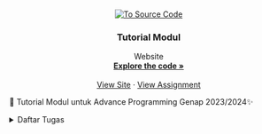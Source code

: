 <a name="readme-top"></a>

<br />
<div align="center">
  <a href="https://github.com/SamuelTanielM/eshop">
    <img src="pictures/logo_hae.png" alt="To Source Code" width="80" height="80">
  </a>

<h3 align="center">Tutorial Modul</h3>

  <p align="center">
    Website
    <br />
    <a href="https://github.com/SamuelTanielM/eshop"><strong>Explore the code »</strong></a>
    <br />
    <br />
    <a href="https://eshop-samuelt-adpro.koyeb.app">View Site</a>
    ·
    <a href="https://scele.cs.ui.ac.id/course/view.php?id=3747">View Assignment</a>
  </p>
</div>


🏪 Tutorial Modul untuk Advance Programming Genap 2023/2024✨
<details>
  <summary>Daftar Tugas</summary>
  <ol>

<hr>
      <details>
      <summary><a href="#tugas-2">Tutorial / Module 1 | ⭐ Coding Standards</a></summary>

<hr>
<hr>
<!-- #TODO:>>>:TODO:>>>:TODO:>>>:TODO:>>>:TODO:>>>:TODO:>>>:TODO:>>>:TODO:>>>:TODO:>>>:TODO:>>>:TODO:>>>:TODO:>>>:TODO:>>>:TODO:>>>:TODO:>>>:TODO:>>>:TODO:>>>:TODO:>>>:TODO:>>>:TODO:>>>:TODO:>>>:TODO:>>>:TODO:>>>:TODO:>>>:TODO:>>>:TODO:>>>:TODO:>>>:TODO:>>>:TODO:>>>:TODO:>>>:TODO:>>>: TABLE OF CONTENTS -->
<h3 align="center">Tutorial / Module 1 | ⭐ Coding Standards</h3>   

<a name="tugas-9"></a>
<details>
<summary>Table of Contents</summary>
<ol>
  <li>
    <a href="#reflection-1-1">Reflection 1</a>
  </li>
  <li>
    <a href="#reflection-1-2">Reflection 2</a>
  </li>

</ol>
</details>



<!-- ABOUT THE PROJECT -->
<a name="reflection-1-1"></a>
## Reflection 1

You already implemented two new features using Spring Boot. Check again your source code and evaluate the coding standards that you have learned in this module. Write clean code principles and secure coding practices that have been applied to your code.  If you find any mistake in your source code, please explain how to improve your code. Please write your reflection inside the repository's README.md file.

(mohon maaf kalau Inggris saya jelek) I've learned that the module for this project provides a good basis for coding practices and clean code principles. Following the module and its style of coding, I've improved in noticing and connecting the relationship between files. Albeit, I still found it pretty inconvenient to create many files and track or change them when there's a problem occurred. Not only that, the IDE is new to me, and it's challenging to get used to since it doesn't have a good display, missing shortcuts, and lag. So I have to just get used to it first, then realize it provides much more than VS Code, it tells where the problems are in different files easily.

Since clean code principles are somewhat dependent on a programmer's preference, I don't think it matches my way of reading the lines from the code. I usually use a highlight extension in VSCode, which highlights the comments and important codes to easily help me read it, making it easy to create long lines of code without getting confused, but since this is a learning opportunity, I'll try my best to suit myself coding using the principles.


<p align="right">(<a href="#readme-top">back to top</a>)</p>

<hr>

<!-- ABOUT THE PROJECT -->
<a name="reflection-1-2"></a>
## Reflection 2

1. After writing the unit test, how do you feel? How many unit tests should be made in a class? How to make sure that our unit tests are enough to verify our program? It would be good if you learned about code coverage. Code coverage is a metric that can help you understand how much of your source is tested. If you have 100% code coverage, does that mean your code has no bugs or errors?

I think the tests are more required in more complex projects. The tests in my program don't differ from testing it manually rendering it useless and less efficient, but I can see that once the project gets more complex, the tests will be very helpful.

To make sure that the unit tests are enough to verify the program is by trying out many different situations that the program is not intended to, therefore, you can easily find bugs and errors. It doesn't mean that code has no bugs or errors if it has 100% code coverage, there are many ways to break the code from what the code can handle. Although, if it's a simple project, maybe it could have no bugs or errors, but there may be errors or bugs that haven't been found or known to cause yet.

2. Suppose that after writing the CreateProductFunctionalTest.java along with the corresponding test case, you were asked to create another functional test suite that verifies the number of items in the product list. You decided to create a new Java class similar to the prior functional test suites with the same setup procedures and instance variables. What do you think about the cleanliness of the code of the new functional test suite? Will the new code reduce the code quality? Identify the potential clean code issues, explain the reasons, and suggest possible improvements to make the code cleaner! Please write your reflection inside the repository's README.md file.

I think it will clutter the test files too much, if you need to create a new file only for several items especially if you keep track of the number of items, creating the program in the same file can be better. For example, after creating the product, add another test if the number of items is increased or not and verify it. Creating the same setup procedures and instance variables for every test in the future could potentially slow down the time it took to test the project.

The cleanliness of the code will probably look good, but navigating the projects with other codes will be hard. The new code wouldn't reduce the code quality, since it has the same setup, perhaps if the setup before is already bad, then it will be bad, but if it's good, then probably not. If we're talking about the test file quality then probably yes, but ultimately not, since it can provide for future tests that can be created or occur with relatable problems. The potential clean code issues are the new functional test is not as good as the prior, it doesn't provide readability of the code, efficiency while maintaining trackability, and many more.

The possible improvements are as such:
- make sure the code is readable for everyone, especially on the team
- it is trackable for any potential problems that may occur
- efficient with the code
- if the test can be run in the same file as another test and can cut down the time, then it's probably better to create it in the same file


<p align="right">(<a href="#readme-top">back to top</a>)</p>

<hr>


</details>

<hr>
      <details>
      <summary><a href="#tugas-2">Tutorial / Module 2 | ⭐ CI/CD</a></summary>

<hr>
<hr>
<!-- #TODO:>>>:TODO:>>>:TODO:>>>:TODO:>>>:TODO:>>>:TODO:>>>:TODO:>>>:TODO:>>>:TODO:>>>:TODO:>>>:TODO:>>>:TODO:>>>:TODO:>>>:TODO:>>>:TODO:>>>:TODO:>>>:TODO:>>>:TODO:>>>:TODO:>>>:TODO:>>>:TODO:>>>:TODO:>>>:TODO:>>>:TODO:>>>:TODO:>>>:TODO:>>>:TODO:>>>:TODO:>>>:TODO:>>>:TODO:>>>:TODO:>>>: TABLE OF CONTENTS -->
<h3 align="center">Refleksi Module 2 | ⭐ CI/CD</h3>   

<a name="tugas-9"></a>
<details>
<summary>Table of Contents</summary>
<ol>
  <li>
    <a href="#code-quality">Code quality issue(s)</a>
  </li>
  <li>
    <a href="#ci-cd">Met the definition of Continuous Integration and Continuous Deployment</a>
  </li>
  <li>
    <a href="#bonus">Met the definition of Continuous Integration and Continuous Deployment</a>
  </li>

</ol>
</details>



<!-- ABOUT THE PROJECT -->
<a name="code-quality"></a>
## Code quality issue(s)

List the code quality issue(s) that you fixed during the exercise and explain your strategy on fixing them!

- Unused import 'org.springframework.boot.test.mock.mockito.MockBean'


ada banyak dalam file yang mengimport library dan tidak digunakan, solusinya saya kunjungi setiap file dan menghilangan setiap library yang tidak digunakan sehingga ketika dimerge ke main sudah hilang masalah tersebut, dengan demikian unused import tersebut mengurangi beban import library pada setiap kode

- Document empty method body

  terdapat method yang tidak ada penjelasan saya tambahkan comment untuk menjelaskan fungsinya sehingga menghindari fungsi yang tidak memiliki penjelasan dan kedepannya dapat digunakan oleh pengguna lain dengan mudah dan dapat dimengerti

- Position literals first in String comparisons

  mengerti apa maksudnya dan tujuannya untuk menghindari nullpointerexception, dan mengganti setiap masalah tersebut
  dari
  if (columns.size() > 0 && columns.get(0).getText().equals("Product Name"))

  menjadi

  if (columns.size() > 0 && "Product Name".equals(columns.get(0).getText()))

- Unnecessary modifier 'public' on method 'delete': the method is declared in an interface type

  dengan menghilangkan segala public pada tiap method create, findall, delete, findbyid, dan update, sehingga lebih baik kodenya

- The JUnit 5 test method name 'delete_ShouldReturnDeletedProduct' doesn't match '[a-z][a-zA-Z0-9]*'

  dengan mengganti semua yang tidak camel case mengikuti camel case

- Substitute calls to size() == 0 (or size() != 0, size() > 0, size() < 1) with calls to isEmpty()

  mengganti size > 0 dengan !empty

<p align="right">(<a href="#readme-top">back to top</a>)</p>

<hr>

<a name="ci-cd"></a>
## Met the definition of Continuous Integration and Continuous Deployment

Look at your CI/CD workflows (GitHub)/pipelines (GitLab). Do you think the current implementation has met the definition of Continuous Integration and Continuous Deployment? Explain the reasons (minimum 3 sentences)!

Workflows CI/CD yang digunakan pada kode saya yaitu PMD (Project Mess Detector) untuk menganalisis basis kode untuk potensi masalah dan mematuhi code conventions, supaya kodenya saya efektif dalam hal maintainabilitas dan kejelasan.

Selain itu, dengan mengikuti modul saya telah menerapkan Scorecard supply chain analysis tool untuk mengevaluasi dan mengoptimalkan proses proses supply chain, sehingga dari data yang terkumpul saya bisa meningkatkan efisiensi dan mengurangi cost.

Dalam bagian CD, saya juga telah mendeploy aplikasi saya di Koyeb, yang memungkinkan skalabilitas dan ketersediaan yang lancar. CI/CD ini dikonfigurasi untuk memantau cabang master, secara otomatis memicu build, testing, dan juga deployment ketika ada perubahan kode. Sehingga kode sudah aman dan dideploy dengan mulus. [Link Deployment](https://eshop-samuelt-adpro.koyeb.app)

Dengan demikian, implementasi CI/CD saya, dikombinasikan dengan alat-alat seperti PMD, Scorecard, dan deployment di Koyeb, memungkinkan saya untuk mempertahankan tingkat kualitas kode yang tinggi, mengoptimalkan proses supply chain, dan menghasilkan aplikasi yang terus menerus bagus kedepannya.


<p align="right">(<a href="#readme-top">back to top</a>)</p>

<hr>

<a name="bonus"></a>
## Bonus

Code coverage saya gunakan https://github.com/marketplace/actions/jacoco-reporter

dan dapat dicek pada [Github Action](https://github.com/SamuelTanielM/tutorial-1/actions/runs/7900930327/job/21563618793)

<p align="right">(<a href="#readme-top">back to top</a>)</p>

<hr>


</details>

<hr>
      <details>
      <summary><a href="#tugas-2">Tutorial / Module 3 | ⭐ OO Principles & Software Maintainability</a></summary>

<hr>
<hr>
<!-- #TODO:>>>:TODO:>>>:TODO:>>>:TODO:>>>:TODO:>>>:TODO:>>>:TODO:>>>:TODO:>>>:TODO:>>>:TODO:>>>:TODO:>>>:TODO:>>>:TODO:>>>:TODO:>>>:TODO:>>>:TODO:>>>:TODO:>>>:TODO:>>>:TODO:>>>:TODO:>>>:TODO:>>>:TODO:>>>:TODO:>>>:TODO:>>>:TODO:>>>:TODO:>>>:TODO:>>>:TODO:>>>:TODO:>>>:TODO:>>>:TODO:>>>: TABLE OF CONTENTS -->
<h3 align="center">Reflection ⭐ OO Principles & Software Maintainability</h3>   

<a name="tugas-9"></a>
<details>
<summary>Table of Contents</summary>
<ol>
  <li>
    <a href="#principles">Principles applied to project</a>
  </li>
  <li>
    <a href="#benefits">Benefits of applying SOLID principles and example</a>
  </li>
  <li>
    <a href="#disadvantages">Disadvantages if you do not apply SOLID principles to your project and example</a>
  </li>

</ol>
</details>



<!-- ABOUT THE PROJECT -->
<a name="principles"></a>
## Principles applied to project

- Separation of Concerns:

  memisahkan kelas-kelas Car dan Product ke dalam file-file terpisah, membantu pemeliharaan dan kejelasan dengan memfokuskan pada fungsionalitas tertentu di setiap file.

- Interface Segregation Principle (ISP):

  implementasikan interface CarRepository dan ProductRepository, untuk bergantung hanya pada metode-metode yang digunakan, supaya fleksibilitas dan skalabilitas.

- Single Responsibility Principle (SRP):

  setiap kelas dalam proyek memiliki satu tanggung jawab saja, seperti operasi akses data untuk repository dan definisi model untuk kelas-kelas Car dan Product.

- Open/Closed Principle (OCP):

  mengkode ke interface (CarRepository dan ProductRepository), proyek terbuka untuk perluasan melalui penambahan implementasi baru sementara tertutup untuk modifikasi pada kode yang sudah ada.

<p align="right">(<a href="#readme-top">back to top</a>)</p>

<hr>

<!-- ABOUT THE PROJECT -->
<a name="benefits"></a>
## Benefits of applying SOLID principles and example

- Pemeliharaan:

  SRP seperti pada nomor sebelumnya membuat lebih mudah memahami, memperbarui, dan memelihara program. Sehingga pas kita mau buat fitur baru perlu ditambahkan ke CarRepository, kita dapat fokus hanya pada memodifikasi kelas tersebut tanpa memengaruhi bagian lain

- Fleksibilitas:

  implementasi interface dan mematuhi ISP memungkinkan untuk pertukaran implementasi dengan mudah. Misalnya, jika mekanisme penyimpanan data untuk Car perlu diubah, hanya implementasi CarRepository yang perlu dimodifikasi, sementara bagian lain dari tidak terpengaruh.

- Testabilitas:

  Mengiktui prinicple SRP dan pemisahan tanggung jawab, komponen-komponen individu dari sistem menjadi lebih mudah diuji. Misalnya, unit test dapat ditulis khusus untuk implementasi CarRepository atau ProductRepository tanpa perlu menguji seluruh sistem.

<p align="right">(<a href="#readme-top">back to top</a>)</p>

<hr>

<!-- ABOUT THE PROJECT -->
<a name="disadvantages"></a>
## Disadvantages if you do not apply SOLID principles to your project and example

- Duplikasi Kode:

  Jika kita tidak mengiktu principle SRP, program dapat menjadi bengkak dan berisi kode yang berlogika sama/duplikat. Misalnya, jika ada kode untuk ngakses data tapi tersebar di berbagai file lain daripada terpusat di repository, jadi redundant karena banyak serupa diulangi di banyak file lain.

- Keterikatan yang Ketat:

  kalau tidak mengikuti OCP dan DIP dapat menyebabkan dependent yang ketat antara file-file yang berbeda dari sistem. Misalnya, jika kelas-kelas langsung bergantung pada implementasi konkret daripada abstraksi, membuat perubahan pada satu bagian dari sistem mungkin memerlukan modifikasi pada beberapa bagian lain, sehingga jadi sulit di maintain.

- Kesulitan dalam Skalabilitas:

  tanpa mematuhi ISP, menambahkan fungsionalitas baru ke file-file yang sudah ada mungkin memerlukan modifikasi pada interface dan implementasinya, memengaruhi bagian lain dari sistem. Misalnya, jika sebuah kelas mengimplementasikan interface yang besar dengan banyak metode, menambahkan metode baru ke antarmuka tersebut mungkin memaksa semua kelas yang mengimplementasikannya untuk memberikan implementasi, bahkan jika mereka tidak membutuhkannya. Hal ini dapat menyebabkan perubahan kode yang tidak perlu dan potensi bug.

<p align="right">(<a href="#readme-top">back to top</a>)</p>

<hr>


</details>

<hr>
      <details>
      <summary><a href="#tugas-2">Tutorial / Module 4 | ⭐ TDD & RefactoringURL</a></summary>

<hr>
<hr>
<!-- #TODO:>>>:TODO:>>>:TODO:>>>:TODO:>>>:TODO:>>>:TODO:>>>:TODO:>>>:TODO:>>>:TODO:>>>:TODO:>>>:TODO:>>>:TODO:>>>:TODO:>>>:TODO:>>>:TODO:>>>:TODO:>>>:TODO:>>>:TODO:>>>:TODO:>>>:TODO:>>>:TODO:>>>:TODO:>>>:TODO:>>>:TODO:>>>:TODO:>>>:TODO:>>>:TODO:>>>:TODO:>>>:TODO:>>>:TODO:>>>:TODO:>>>: TABLE OF CONTENTS -->
<h3 align="center">Reflection TDD & RefactoringURL</h3>   

<a name="tugas-4"></a>
<details>
<summary>Table of Contents</summary>
<ol>
  <li>
    <a href="#TDD-flow">TDD flow is useful enough or not</a>
  </li>
  <li>
    <a href="#FIRST">successfully followed F.I.R.S.T. principle or not.</a>
  </li>
</ol>
</details>



<!-- ABOUT THE PROJECT -->
<a name="TDD-flow"></a>
> Reflect based on Percival (2017) proposed self-reflective questions (in “Principles and Best Practice of Testing” submodule, chapter “Evaluating Your Testing Objectives”), whether this TDD flow is useful enough for you or not. If not, explain things that you need to do next time you make more tests.

Menurut pandangan saya, pengembangan berbasis Test-Driven Development (TDD) sangat bermanfaat. Hal ini dikarenakan adanya

- Evaluasi Kebutuhan Pengujian: harus memastikan bahwa sistem telah sepenuhnya memahami kebutuhan pengujian sebelum mulai mengimplementasikan kode. membantu sekali dalam menentukan kasus uji yang tepat dan memastikan bahwa semua kasus uji yang diperlukan telah ditangani.
- Refleksi Terhadap Desain Kode: Dengan adanya ini dapat menghindari masalah yang mungkin ada dari segi prinsip-prinsip desain
- Penambahan Pengujian Unit: semua bagian kode tercakup oleh pengujian unit yang sesuai. Ini memastikan bahwa kodenya dapat dipercaya dan mudah untuk dipelihara.
- Integrasi dan Pengujian End-to-End: memastikan bahwa kode saya diuji secara menyeluruh melalui pengujian integrasi dan end-to-end supaya pasti sistemnya berfungsi dengan baik saat digabungkan.

<p align="right">(<a href="#readme-top">back to top</a>)</p>

<hr>

<a name="FIRST"></a>
> You have created unit tests in Tutorial. Now reflect whether your tests have successfully followed F.I.R.S.T. principle or not. If not, explain things that you need to do the next time you create more tests.


Pada kasus pengujian yang telah saya lakukan, saya akan menilai apakah mereka mengikuti prinsip F.I.R.S.T.:

- Fast (Cepat): Dalam tes yang udah saya buat, saya sudah memastikan bahwa mereka berjalan dengan cepat dan efisien, tanpa waktu yang berlebihan.
- Independent (Independen): Setiap tes sudah berdiri sendiri dan tidak bergantung pada hasil tes lainnya.
- Repeatable (Dapat diulang): tes saya dapat diulang dan memberikan hasil yang konsisten setiap kali dijalankan.
- Self-Validating (Memvalidasi diri): Dalam tes saya, hasilnya jelas dan mudah dipahami apakah tes tersebut lulus atau gagal.
- Timely (Tepat waktu): Saya tidak menunda pengujian dan sudah mengintegrasikannya ke dalam siklus pengembangan secara teratur.

<p align="right">(<a href="#readme-top">back to top</a>)</p>

<hr>


</details>



<hr>
      <details>
      <summary><a href="#tugas-2">Tutorial / Module 5 | ⭐ Java Profiling</a></summary>

<hr>
<hr>
<!-- #TODO:>>>:TODO:>>>:TODO:>>>:TODO:>>>:TODO:>>>:TODO:>>>:TODO:>>>:TODO:>>>:TODO:>>>:TODO:>>>:TODO:>>>:TODO:>>>:TODO:>>>:TODO:>>>:TODO:>>>:TODO:>>>:TODO:>>>:TODO:>>>:TODO:>>>:TODO:>>>:TODO:>>>:TODO:>>>:TODO:>>>:TODO:>>>:TODO:>>>:TODO:>>>:TODO:>>>:TODO:>>>:TODO:>>>:TODO:>>>:TODO:>>>: TABLE OF CONTENTS -->
<h3 align="center">Tutorial / Module 5 | ⭐ Java Profiling</h3>   

<a name="tugas-9"></a>
<details>
<summary>Table of Contents</summary>
<ol>
  <li>
    <a href="#optimize">Screenshoot task and Conclusion</a>
  </li>

  <li>
    <a href="#jmeter-vs-profiler">What is the difference between the approach of performance testing with JMeter and profiling with IntelliJ Profiler in the context of optimizing application performance?</a>
  </li>
  <li>
    <a href="#profiling-process">How does the profiling process help you in identifying and understanding the weak points in your application?</a>
  </li>
  <li>
    <a href="#bottlenecks">Do you think IntelliJ Profiler is effective in assisting you to analyze and identify bottlenecks in your application code?</a>
  </li>
  <li>
    <a href="#performance-testing">What are the main challenges you face when conducting performance testing and profiling, and how do you overcome these challenges?</a>
  </li>
  <li>
    <a href="#benefits-profiling">What are the main benefits you gain from using IntelliJ Profiler for profiling your application code?</a>
  </li>

  <li>
    <a href="#intellij-profiler">How do you handle situations where the results from profiling with Inte	lliJ Profiler are not entirely consistent with findings from performance testing using JMeter?
</a>
  </li>

  <li>
    <a href="#strategy-optimize">What strategies do you implement in optimizing application code after analyzing results from performance testing and profiling? How do you ensure the changes you make do not affect the application's functionality?

</a>
  </li>

</ol>
</details>


<hr>
<!-- ABOUT THE PROJECT -->

<a name="optimize"></a>
## Screenshoot task and Conclusion

JMeter Resuls in table for all_student
<img src="screenshoot\test_all_student.png" alt="JMeter Resuls in table for all_student">
after optimization
<img src="screenshoot\optimize_all_student.png" alt="after optimization">

JMeter Resuls in table for all_student_name
<img src="screenshoot\test_all_student_name.png" alt="JMeter Resuls in table for test_all_student_name">
after optimization
<img src="screenshoot\optimize_all_student_name.png" alt="after optimization">

JMeter Resuls in table for highest_gpa
<img src="screenshoot\test_highest_gpa.png" alt="JMeter Resuls in table for test_highest_gpa">
after optimization
<img src="screenshoot\optimize_highest_gpa.png" alt="after optimization">

Test log for all_student
<img src="screenshoot\log_all_student.png" alt="Test log for all_student">

Test log for all_student_name
<img src="screenshoot\log_all_student_name.png" alt="Test log for log_all_student_name">

Test log for highest_gpa
<img src="screenshoot\log_highest_gpa.png" alt="Test log for log_highest_gpa">


**Kita dapat melihat perbedaan pada sample time(ms) yang menunjukkan waktu yang diperlukan dalam menjalankan program tersebut. Pada hal tersebut terdapat **peningkatan signifikan dalam kinerja aplikasi setelah menerapkan optimisasi yang diidentifikasi melalui profiling melalui intellij dan optimasi**. Waktu respon rata-rata menurun dari rata-rata 160000 ms pada all_student menjadi 3000 ms pada all_student, hal ini berlaku pada kedua test lainnya all_student_name dan highest_gpa (walaupun tidak teralu terlihat tetapi jika banyak data akan terlihat total costnya), menunjukkan waktu respon yang lebih cepat bagi pengguna.**

**Hasil ini memvalidasi efektivitas upaya optimisasi dan menyoroti pentingnya profiling dan performance testing dalam mengidentifikasi dan menangani bottleneck kinerja dalam aplikasi.**




<p align="right">(<a href="#readme-top">back to top</a>)</p>

<hr>

<!-- ABOUT THE PROJECT -->
<a name="jmeter-vs-profiler"></a>
## What is the difference between the approach of performance testing with JMeter and profiling with IntelliJ Profiler in the context of optimizing application performance?

Kalau pengujian kinerja dengan JMeter bertujuan untuk mengukur kinerja aplikasi di bawah beban tertentu, sedangkan IntelliJ Profiler bertujuan untuk menganalisis detail penggunaan sumber daya dan identifikasi titik-titik panas dalam kode aplikasi untuk memperbaiki kinerja secara spesifik contohnya melalui flame graph di tutorial. JMeter digunakan untuk pengujian beban dan skala aplikasi, sementara Profiler membantu dalam mengidentifikasi dan memperbaiki masalah kinerja di tingkat kode.


<p align="right">(<a href="#readme-top">back to top</a>)</p>

<hr>
<!-- ABOUT THE PROJECT -->

<a name="jmeter-vs-profiler"></a>
## How does the profiling process help you in identifying and understanding the weak points in your application?

Proses profiling membantu dalam mengidentifikasi dan memahami titik-titik lemah (cost yang mahal) dalam aplikasi dengan menganalisis penggunaan sumber daya seperti CPU, memori, dan time di berbagai bagian program. Dengan profiling, saya dapat melihat di mana aplikasi menghabiskan waktu dan sumber daya, membantu saya fokus pada area-area yang perlu dioptimalkan untuk meningkatkan performance aplikasi secara keseluruhan.

<p align="right">(<a href="#readme-top">back to top</a>)</p>

<hr>

<hr>
<!-- ABOUT THE PROJECT -->

<a name="jmeter-vs-profiler"></a>
## Do you think IntelliJ Profiler is effective in assisting you to analyze and identify bottlenecks in your application code?

Iya, IntelliJ Profiler efektif dalam membantu menganalisis dan mengidentifikasi titik-titik bottleneck dalam kode aplikasi karena Profiler menyediakan alat yang kuat untuk memantau penggunaan sumber daya seperti CPU, memori, dan thread untuk melihat mana yang perlu ditingkatkan. Dengan visualisasi yang jelas dan data yang disajikan dengan baik, Profiler memungkinkan saya untuk mengidentifikasi bagian kode yang memakan waktu atau menggunakan sumber daya secara berlebihan dengan cepat. Sesuai dengan alasan pada nomor sebelumnya.


<p align="right">(<a href="#readme-top">back to top</a>)</p>

<hr>

<hr>
<!-- ABOUT THE PROJECT -->

<a name="jmeter-vs-profiler"></a>
## What are the main challenges you face when conducting performance testing and profiling, and how do you overcome these challenges?

Tantangan yang dihadapi saat mau performance testing dan profiling tentunya terletak pada pemahaman yang diperlukan untuk melakukan testing tersebut, setup/persiapannya membutuhkan pemahaman materi yang mendalam serta ketika melakukan testing memerlukan perhatian terhadap apa yang dites. Selain itu juga, kita mperlu fokus pada metode atau function yang di test untuk mengetahui performancenya apakah bisa ditingkatkan atau sudah efisien. Dalam mengidentifikasi hal tersebut dan melakukan improvement terhadap performancenya sangatlah sulit karena memerlukan keterampilan programming yang baik dalam memahami function dari program serta pengetahuan luas dalam improving algoritmanya.

<p align="right">(<a href="#readme-top">back to top</a>)</p>

<hr>

<hr>
<!-- ABOUT THE PROJECT -->

<a name="jmeter-vs-profiler"></a>
## What are the main benefits you gain from using IntelliJ Profiler for profiling your application code?

- Memberikan visualisasi yang jelas tentang penggunaan sumber daya seperti CPU, memori, dan thread.
- Membantu mengidentifikasi titik-titik bottleneck dalam kode aplikasi yang dapat mempengaruhi kinerja secara signifikan.
- Memungkinkan pemantauan real-time selama eksekusi aplikasi, memudahkan deteksi masalah secara cepat.
- Menyediakan analisis detail pada level metode dan garis kode, membantu saya dalam memahami sumber masalah secara spesifik.
- Terintegrasi dengan lingkungan pengembangan IntelliJ IDEA, mempermudah penggunaan dan kolaborasi antara profilasi dan pengembangan kode.

<p align="right">(<a href="#readme-top">back to top</a>)</p>

<hr>

<hr>
<!-- ABOUT THE PROJECT -->

<a name="jmeter-vs-profiler"></a>
## How do you handle situations where the results from profiling with IntelliJ Profiler are not entirely consistent with findings from performance testing using JMeter?

Ketika hasil dari profilasi dengan IntelliJ Profiler tidak sepenuhnya konsisten dengan temuan dari pengujian kinerja menggunakan JMeter, kita dapat melakukan langkah-langkah berikut:

- Mengidentifikasi perbedaan antara pengujian kinerja dan profilasi untuk memahami penyebab ketidaksesuaian.
- Melakukan replikasi pengujian untuk memastikan konsistensi hasil antara kedua pendekatan.
- Menggabungkan temuan dari profilasi dan pengujian kinerja untuk mendapatkan pemahaman yang lebih holistik tentang kinerja aplikasi.
- Melakukan pengujian ulang dengan pengaturan yang berbeda untuk memverifikasi hasil dan mencari solusi yang konsisten.

"Addressing these common causes requires a comprehensive understanding of Java application behavior, diligent code profiling, and optimization strategies to ensure applications run efficiently, scale effectively, and deliver a seamless user experience." - Slide modul

Dengan pendekatan yang cermat dan analisis yang teliti, kita dapat mengatasi perbedaan hasil antara profilasi dan pengujian kinerja untuk meningkatkan kinerja aplikasi secara keseluruhan.


<p align="right">(<a href="#readme-top">back to top</a>)</p>

<hr>

<hr>
<!-- ABOUT THE PROJECT -->

<a name="jmeter-vs-profiler"></a>
## What strategies do you implement in optimizing application code after analyzing results from performance testing and profiling? How do you ensure the changes you make do not affect the application's functionality?

Strategi yang dilakukan untuk mmengoptimize kode apliksai setelah mengalaisis hasil performance testing dan profiling:

- Mengidentifikasi dan memprioritaskan area yang perlu dioptimalkan berdasarkan temuan dari pengujian kinerja dan profilasi. Dalam intellij profiler ditunjukkan flame graph, dan juga ada icon flame pada program yang membutuhkan waktu lambat
- Melakukan perbaikan kode yang spesifik untuk mengatasi titik-titik bottleneck yang diidentifikasi. Ini mungkin meliputi pengoptimalan algoritma, peningkatan efisiensi, atau penghapusan panggilan ke database yang tidak efisien. Dalam pengoptimalan algoritma, kita perlu meluaskan pengetahuan kita, misalkan pada contoh modul ini saya menggunakan StringBuilder dan juga map serta stream yang dapat meningkatkan efisiensi.
- Melakukan pengujian ulang setelah menerapkan perubahan untuk memastikan bahwa perubahan tersebut benar-benar meningkatkan kinerja aplikasi.
- Memastikan bahwa perubahan yang dilakukan tidak memengaruhi fungsionalitas aplikasi. Ini dapat dicapai dengan melakukan pengujian fungsional untuk memastikan bahwa aplikasi masih berperilaku seperti yang diharapkan setelah diterapkan perubahan kinerja.
- Menerapkan siklus iterasi di mana perubahan dianalisis, diuji, dan diterapkan secara bertahap untuk terus meningkatkan kinerja aplikasi tanpa mengorbankan fungsionalitas. Sering kali yang kita lakukan dapat dioptimalisasi lebih efisien lagi, sehingga perlu melakukan iterasi berulang-ulang.

<p align="right">(<a href="#readme-top">back to top</a>)</p>

<hr>



</details>

<hr>
      <details>
      <summary><a href="#tugas-2">Tutorial / Module 6 | ⭐ Concurrency</a></summary>

<hr>
<hr>
<!-- #TODO:>>>:TODO:>>>:TODO:>>>:TODO:>>>:TODO:>>>:TODO:>>>:TODO:>>>:TODO:>>>:TODO:>>>:TODO:>>>:TODO:>>>:TODO:>>>:TODO:>>>:TODO:>>>:TODO:>>>:TODO:>>>:TODO:>>>:TODO:>>>:TODO:>>>:TODO:>>>:TODO:>>>:TODO:>>>:TODO:>>>:TODO:>>>:TODO:>>>:TODO:>>>:TODO:>>>:TODO:>>>:TODO:>>>:TODO:>>>:TODO:>>>: TABLE OF CONTENTS -->
<h3 align="center">Tutorial / Module 6 | ⭐ Concurrency</h3>   

<a name="tugas-6"></a>
<details>
<summary>Table of Contents</summary>
<ol>
  <li>
    <a href="#commit-1">Commit 1 Reflection notes</a>
  </li>
  <li>
    <a href="#cookie-request">fungsi dari CookieRequest dan mengapa instance CookieRequest perlu untuk dibagikan ke semua komponen di aplikasi Flutter</a>
  </li>
  <li>
    <a href="#mekanisme-fetch">mekanisme pengambilan data dari JSON hingga dapat ditampilkan pada Flutter</a>
  </li>
  <li>
    <a href="#mekanisme-auth">mekanisme autentikasi dari input data akun pada Flutter ke Django hingga selesainya proses autentikasi oleh Django dan tampilnya menu pada Flutter.</a>
  </li>
  <li>
    <a href="#widget-dipakai">widget yang kamu dipakai pada tugas ini</a>
  </li>

  <li>
    <a href="#checklist9">implementasi checklist</a>
  </li>

</ol>
</details>



<!-- ABOUT THE PROJECT -->
<a name="commit-1"></a>
## Commit 1 Reflection notes

Kita buat git repository dan pastikan sudah memiliki library rust, buat new project rust dengan cargo, kemudian mencoba program dengan tcplistener untuk menjalankan server dan mengaksesnya dari browser menggambarkan interaksi dasar antara server dan klien.
Kemudian saya memahami penanganan permintaan dalam web server dengan metode handle_connection, yang bertanggung jawab untuk memproses permintaan masuk. Ini menggunakan pustaka I/O dan jaringan Rust, menunjukkan kemampuan Rust dalam menangani operasi sistem tingkat rendah secara efisien.
```rust
use std::{ //untuk mengimpor library
 io::{prelude::*, BufReader},
 net::{TcpListener, TcpStream},
};
```

```rust
fn main() {
  let listener = TcpListener::bind("127.0.0.1:7878").unwrap(); //membuat TcpListener baru yang terikat ke alamat IP dan port 
  for stream in listener.incoming() { let stream = stream.unwrap(); // berjalan untuk setiap koneksi yang masuk ke server. listener.incoming() mengembalikan iterator yang menghasilkan TcpStream
    handle_connection(stream); }
}
```

```rust
fn handle_connection(mut stream: TcpStream) { let buf_reader = BufReader::new(&mut stream);
  let http_request: Vec<_> = buf_reader //membaca setiap baris dari TcpStream, mengumpulkannya menjadi vektor, dan menghentikan pembacaan saat menemui baris kosong.
          .lines() 
          .map(|result| result.unwrap())
          .take_while(|line| !line.is_empty()) .collect();
  println!("Request: {:#?}", http_request);
}
```

<p align="right">(<a href="#readme-top">back to top</a>)</p>

<hr>

<!-- ABOUT THE PROJECT -->
<a name="commit-2"></a>
## Commit 2 Reflection notes

```rust
fn handle_connection(mut stream: TcpStream) {
  let buf_reader = BufReader::new(&mut stream); let http_request: Vec<_> = buf_reader
          .lines() .map(|result| result.unwrap()) .take_while(|line| !line.is_empty())
          .collect();
  let status_line = "HTTP/1.1 200 OK"; 
  let contents = fs::read_to_string("hello.html").unwrap(); //membaca isi dari file "hello.html" ke dalam string contents menggunakan fs::read_to_string(). Fungsi ini membuka file, membacanya, dan mengembalikan string berisi isi file. .unwrap() digunakan untuk menangani kemungkinan error dengan cara yang kasar (biasa digunakan untuk kasus seperti ini dalam kode contoh).
  let length = contents.len();
  let response =
          format!("{status_line}\r\nContent-Length:
{length}\r\n\r\n{contents}");//pembentukan respons HTTP yang lengkap. Status line, panjang konten, dan isi konten digabungkan menjadi satu string menggunakan fungsi format!()
  stream.write_all(response.as_bytes()).unwrap();//Akhirnya, respons yang telah dibentuk di atas dikirimkan ke klien melalui koneksi stream
}
```

Content-Length adalah header HTTP yang menyatakan panjang konten dalam byte dari respons yang dikirim oleh server kepada klien

![Commit 2 screen capture](/assets/images/commit2.png)


<p align="right">(<a href="#readme-top">back to top</a>)</p>

<hr>

<hr>

<!-- ABOUT THE PROJECT -->
<a name="commit-3"></a>
## Commit 3 Reflection notes

Pada tahap ketiga akan dibuat Handling requests to / differently from other requests yaitu jika mengakses alamat web yang salah akan memunculkan laman 404
caranya disini kita bagi menjadi dua kondisi laman benar dan laman salah menggunakan if else, mengikuti langkah pengerjaan kita ubah untuk disesuaikan, kita dapatkan
```rust
if let Some(request_line) = http_request.first() {
    if request_line == &"GET / HTTP/1.1" {
        let status_line = "HTTP/1.1 200 OK";
        let contents = fs::read_to_string("hello.html").unwrap();
        let length = contents.len();

        let response = format!(
            "{status_line}\r\nContent-Length: {length}\r\n\r\n{contents}",
            status_line = status_line,
            length = length,
            contents = contents
        );

        stream.write_all(response.as_bytes()).unwrap();
    } else {
        let status_line = "HTTP/1.1 404 NOT FOUND";
        let contents = fs::read_to_string("404.html").unwrap();
        let length = contents.len();
        
        let response = format!(
        "{status_line}\r\nContent-Length: {length}\r\n\r\n{contents}"
        );
        
        stream.write_all(response.as_bytes()).unwrap();
    }
} else {
    // Handle case where http_request is empty
}
```

disini kita juga membuat 404.html sehingga dimunculkan
```html
<!DOCTYPE html>
<html lang="en">
<head>
  <meta charset="utf-8">
  <title>Hello!</title>
</head>
<body>
<h1>Oops!</h1>
<p>Sorry, I don't know what you're asking for.</p>
</body>
</html>
```

kemudian kita refactoring hal ini supaya membuatnya lebih mudah untuk melihat perbedaan antara dua kasus tersebut, dan ini berarti kita hanya perlu memperbarui satu tempat dalam kode jika kita ingin mengubah cara membaca file dan menulis responsnya. Perilaku kode dnegan if else akan sama dengan yang ada di Listing sekarang.
```rust
if let Some(request_line) = http_request.first() {
    let (status_line, filename) = if request_line == "GET / HTTP/1.1" {
        ("HTTP/1.1 200 OK", "hello.html")
    } else {
        ("HTTP/1.1 404 NOT FOUND", "404.html")
    };

    let contents = fs::read_to_string(filename).unwrap();
    let length = contents.len();

    let response = format!(
        "{status_line}\r\nContent-Length: {length}\r\n\r\n{contents}",
        status_line = status_line,
        length = length,
        contents = contents
    );

    stream.write_all(response.as_bytes()).unwrap();
} else {
    // Handle case where http_request is empty
}
```

<p align="right">(<a href="#readme-top">back to top</a>)</p>

<hr>

<!-- ABOUT THE PROJECT -->
<a name="commit-4"></a>
## Commit 4 Reflection notes


<p align="right">(<a href="#readme-top">back to top</a>)</p>

<hr>

<!-- ABOUT THE PROJECT -->
<a name="commit-5"></a>
## Commit 5 Reflection notes


<p align="right">(<a href="#readme-top">back to top</a>)</p>

<hr>

</details>

<hr>
      <details>
      <summary><a href="#tugas-2">Tutorial / Module ? | ⭐ ?</a></summary>

<hr>
<hr>
<!-- #TODO:>>>:TODO:>>>:TODO:>>>:TODO:>>>:TODO:>>>:TODO:>>>:TODO:>>>:TODO:>>>:TODO:>>>:TODO:>>>:TODO:>>>:TODO:>>>:TODO:>>>:TODO:>>>:TODO:>>>:TODO:>>>:TODO:>>>:TODO:>>>:TODO:>>>:TODO:>>>:TODO:>>>:TODO:>>>:TODO:>>>:TODO:>>>:TODO:>>>:TODO:>>>:TODO:>>>:TODO:>>>:TODO:>>>:TODO:>>>:TODO:>>>: TABLE OF CONTENTS -->
<h3 align="center">Tugas 9: Integrasi Layanan Web Django dengan Aplikasi Flutter</h3>   

<a name="tugas-9"></a>
<details>
<summary>Table of Contents</summary>
<ol>
  <li>
    <a href="#pengambilan-json">pengambilan data JSON tanpa membuat model terlebih dahulu</a>
  </li>
  <li>
    <a href="#cookie-request">fungsi dari CookieRequest dan mengapa instance CookieRequest perlu untuk dibagikan ke semua komponen di aplikasi Flutter</a>
  </li>
  <li>
    <a href="#mekanisme-fetch">mekanisme pengambilan data dari JSON hingga dapat ditampilkan pada Flutter</a>
  </li>
  <li>
    <a href="#mekanisme-auth">mekanisme autentikasi dari input data akun pada Flutter ke Django hingga selesainya proses autentikasi oleh Django dan tampilnya menu pada Flutter.</a>
  </li>
  <li>
    <a href="#widget-dipakai">widget yang kamu dipakai pada tugas ini</a>
  </li>

  <li>
    <a href="#checklist9">implementasi checklist</a>
  </li>

</ol>
</details>



<!-- ABOUT THE PROJECT -->
<a name="pengambilan-json"></a>
## pengambilan data JSON tanpa membuat model terlebih dahulu

bisa tetapi prosedur yang perlu dilakukan dalam memparsing

<p align="right">(<a href="#readme-top">back to top</a>)</p>

<hr>


</details>



  </ol>
</details>
